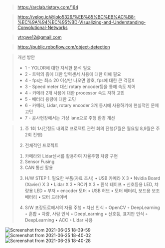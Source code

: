 
>https://arclab.tistory.com/164

>https://velog.io/@lolo5329/%EB%85%BC%EB%AC%B8-%EC%9A%94%EC%95%BD-Visualizing-and-Understanding-Convolutional-Networks

>ytrqwe12@gmail.com

>https://public.roboflow.com/object-detection

>개선 방안
>- 1 -
>YOLOR에 대한 자세한 분석 필요
>- 2 -
>트럭의 흙에 대한 압력센서 사용에 대한 이해 필요
>- 4 -
>fps는 최소 20 이상만 나오면 양호, fps에 대한 큰 걱정X
>- 3 -
>Speed meter 대신 rotary encoder등을 통해 속도 제어
>- 4 -
>카메라 2개 사용에 대한 processor 속도 저하 고민
>- 5 -
>배터리 용량에 대한 고민
>- 6 -
>카메라, Lidar, rotary encoder 3개 동시에 사용하기에 현실적인 문제 고민
>- 7 -
>공사현장에서는 가상 lane으로 주행 환경 개선

>1.  주 1회 1시간정도 내외로 프로젝트 관련 회의 진행(7월은 월요일 8,9월은 주 2회 진행)
>
>2.  전체적인 프로젝트 
>	1) 카메라와 Lidar센서를 활용하여 자율주행 차량 구현
>	2) Sensor Fusing
>	3) CAN 통신 활용
>
>3. H/W
>STEP 1.  필요한 부품(자료 조사)
>    • USB 카메라 X 3
>    • Nvidia Board (Xavier) X 3
>    • Lidar X 3
>    • RC카 X 3
>    • 흰색 테이프
>    • 신호등용 LED, 챠량용 LED
>    • 부저
>    • encoder 모터
>    • USB 허브
>    • 모터 배터리, 보드용 보조 배터리
>    • 모터 드라이버
>
>4. S/W
>포장도로에서의 자율 주행
>    • 차선 인식
>        ◦ OpenCV
>        ◦ DeepLearning
>        ◦ 혼합
>    • 차량, 사람 인식
>        ◦ DeepLearning
>    • 신호등, 표지판 인식
>        ◦ DeepLearning
>    • ACC
>        ◦ Lidar 사용 

![Screenshot from 2021-06-25 18-39-59](https://user-images.githubusercontent.com/68285548/123405600-f2efe580-d5e4-11eb-9dde-726e0684a8fc.png)
![Screenshot from 2021-06-25 18-40-02](https://user-images.githubusercontent.com/68285548/123405609-f4211280-d5e4-11eb-9069-419945370393.png)
![Screenshot from 2021-06-25 18-40-28](https://user-images.githubusercontent.com/68285548/123405613-f5523f80-d5e4-11eb-9acf-9628105d1307.png)

